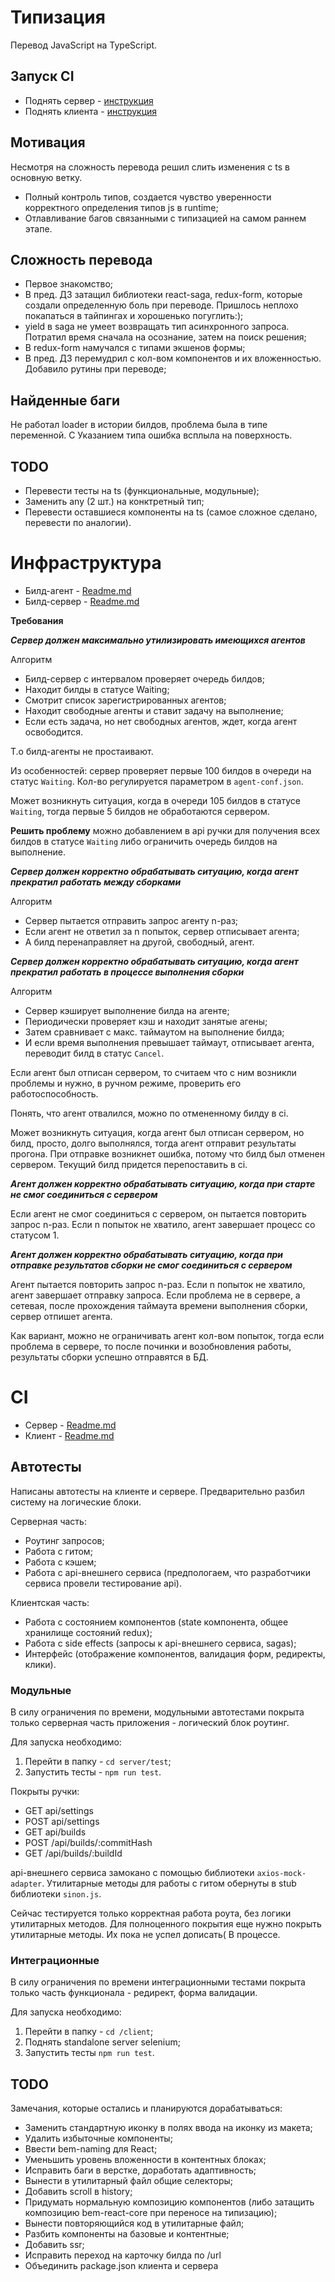 # Типизация

Перевод JavaScript на TypeScript.

## Запуск CI
- Поднять сервер - [инструкция](server/README.md)
- Поднять клиента - [инструкция](client/README.md)

## Мотивация
Несмотря на сложность перевода решил слить изменения с ts в основную ветку.
- Полный контроль типов, создается чувство уверенности корректного определения
типов js в runtime;
- Отлавливание багов связанными с типизацией на самом раннем этапе.

## Сложность перевода
- Первое знакомство;
- В пред. ДЗ затащил библиотеки react-saga, redux-form, которые
создали определенную боль при переводе. Пришлось неплохо покапаться в тайпингах и
хорошенько погуглить:);
- yield в saga не умеет возвращать тип асинхронного запроса. Потратил время сначала
на осознание, затем на поиск решения;
- В redux-form намучался с типами экшенов формы;
- В пред. ДЗ перемудрил с кол-вом компонентов и их вложенностью. Добавило рутины при переводе;

## Найденные баги
Не работал loader в истории билдов, проблема была в типе переменной. С Указанием типа
ошибка всплыла на поверхность.

## TODO
- Перевести тесты на ts (функциональные, модульные);
- Заменить any (2 шт.) на конктретный тип;
- Перевести оставшиеся компоненты на ts (самое сложное сделано, перевести по аналогии).

# Инфраструктура

 - Билд-агент - [Readme.md](build-agent/README.md)
 - Билд-сервер - [Readme.md](build-server/README.md)
 
**Требования**
 
**_Сервер должен максимально утилизировать имеющихся агентов_**

Алгоритм

 * Билд-сервер с интервалом проверяет очередь билдов;
 * Находит билды в статусе Waiting;
 * Смотрит список зарегистрированных агентов;
 * Находит свободные агенты и ставит задачу на выполнение;
 * Если есть задача, но нет свободных агентов, ждет,
 когда агент освободится.
 
 Т.о билд-агенты не простаивают.
 
 Из особенностей: сервер проверяет первые 100 билдов в очереди на статус `Waiting`.
 Кол-во регулируется параметром в `agent-conf.json`. 
 
 Может возникнуть ситуация, когда в очереди 105 билдов в статусе `Waiting`,
 тогда первые 5 билдов не обработаются сервером. 

**Решить проблему** можно добавлением в api ручки для получения всех билдов в статусе `Waiting` 
либо ограничить очередь билдов на выполнение. 
 
**_Сервер должен корректно обрабатывать ситуацию, когда агент прекратил работать между сборками_**

Алгоритм
* Сервер пытается отправить запрос агенту n-раз;
* Если агент не ответил за n попыток, сервер отписывает агента;
* А билд перенаправляет на другой, свободный, агент.

**_Сервер должен корректно обрабатывать ситуацию, когда агент прекратил работать в процессе выполнения сборки_**

Алгоритм
* Сервер кэширует выполнение билда на агенте;
* Периодически проверяет кэш и находит занятые агены;
* Затем сравнивает с макс. таймаутом на выполнение билда;
* И если время выполнения превышает таймаут, отписывает агента, переводит билд в статус `Cancel`.

Если агент был отписан сервером, то считаем что с ним возникли проблемы и нужно,
в ручном режиме, проверить его работоспособность.

Понять, что агент отвалился, можно по отмененному билду в ci.

Может возникнуть ситуация, когда агент был отписан сервером,
но билд, просто, долго выполнялся, тогда агент отправит результаты прогона.
При отправке возникнет ошибка, потому что билд был отменен сервером. Текущий билд придется перепоставить в ci.
 
**_Агент должен корректно обрабатывать ситуацию, когда при старте не смог соединиться с сервером_**

Если агент не смог соединиться с сервером, он пытается повторить запрос n-раз.
Если n попыток не хватило, агент завершает процесс со статусом 1.

**_Агент должен корректно обрабатывать ситуацию, когда при отправке результатов сборки не смог соединиться с сервером_**

Агент пытается повторить запрос n-раз. Если n попыток не хватило, агент завершает отправку запроса.
Если проблема не в сервере, а сетевая, после прохождения таймаута времени выполнения сборки, сервер отпишет агента.

Как вариант, можно не ограничивать агент кол-вом попыток, тогда если проблема в сервере, то после починки
и возобновления работы, результаты сборки успешно отправятся в БД.

# CI

 - Cервер - [Readme.md](server/README.md)
 - Клиент - [Readme.md](client/README.md)

## Автотесты

Написаны автотесты на клиенте и сервере.
Предварительно разбил систему на логические блоки.

Серверная часть:
* Роутинг запросов;
* Работа с гитом;
* Работа с кэшем;
* Работа с api-внешнего сервиса (предпологаем, что разработчики сервиса
провели тестирование api).

Клиентская часть:
* Работа с состоянием компонентов (state компонента, общее хранилище состояний redux);
* Работа с side effects (запросы к api-внешнего сервиса, sagas);
* Интерфейс (отображение компонентов, валидация форм, редиректы, клики).

### Модульные

В силу ограничения по времени, модульными автотестами покрыта только
серверная часть приложения - логический блок роутинг.

Для запуска необходимо:

1. Перейти в папку - `cd server/test`;
2. Запустить тесты - `npm run test`.

Покрыты ручки:

* GET api/settings
* POST api/settings
* GET api/builds
* POST /api/builds/:commitHash
* GET /api/builds/:buildId

api-внешнего сервиса замокано с помощью библиотеки `axios-mock-adapter`.
Утилитарные методы для работы с гитом обернуты в stub библиотеки `sinon.js`.

Сейчас тестируется только корректная работа роута, без логики утилитарных методов.
Для полноценного покрытия еще нужно покрыть утилитарные методы. Их пока не успел
дописать( В процессе.
 
### Интеграционные
В силу ограничения по времени интеграционными тестами покрыта только часть
функционала - редирект, форма валидации.

Для запуска необходимо:

1. Перейти в папку - `cd /client`;
1. Поднять standalone server selenium;
2. Запустить тесты `npm run test`.

## TODO

Замечания, которые остались и планируются дорабатываться:

- Заменить стандартную иконку в полях ввода на иконку из макета;
- Удалить избыточные компоненты;
- Ввести bem-naming для React;
- Уменьшить уровень вложенности в контентных блоках;
- Исправить баги в верстке, доработать адаптивность;
- Вынести в утилитарный файл общие селекторы;
- Добавить scroll в history;
- Придумать нормальную композицию компонентов (либо затащить композицию
  bem-react-core при переносе на типизацию);
- Вынести повторяющийся код в утилитарные файл;
- Разбить компоненты на базовые и контентные;
- Добавить ssr;
- Исправить переход на карточку билда по /url
- Объединить package.json клиента и сервера
